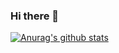 ### Hi there 👋

[![Anurag's github stats](https://github-readme-stats.vercel.app/api?username=wyfcyx&show_icons=true&theme=tokyonight)](https://github.com/anuraghazra/github-readme-stats)

<!--
**wyfcyx/wyfcyx** is a ✨ _special_ ✨ repository because its `README.md` (this file) appears on your GitHub profile.

Here are some ideas to get you started:

- 🔭 I’m currently working on ...
- 🌱 I’m currently learning ...
- 👯 I’m looking to collaborate on ...
- 🤔 I’m looking for help with ...
- 💬 Ask me about ...
- 📫 How to reach me: ...
- 😄 Pronouns: ...
- ⚡ Fun fact: ...
-->
